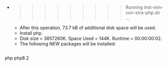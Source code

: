 * >>>>>>>>> Running inst-min-con-xtra-php.sh ...
  * After this operation, 73.7 kB of additional disk space will be used.
  * Install php.
  * Disk size = 3857260K. Space Used = 144K. Runtime = 00:00:00:02.
  * The following NEW packages will be installed:
  ```bash
php php8.2
  ```
